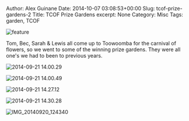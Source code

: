 Author: Alex Guinane
Date: 2014-10-07 03:08:53+00:00
Slug: tcof-prize-gardens-2
Title: TCOF Prize Gardens
excerpt: None
Category: Misc
Tags: garden, TCOF

![feature](/images/2014/2014-10-07-tcof-prize-gardens-2/feature1.jpg)

Tom, Bec, Sarah & Lewis all come up to Toowoomba for the carnival of flowers, so we went to some of the winning prize gardens. They were all one's we had to been to previous years.

![2014-09-21 14.00.29](/images/2014/2014-10-07-tcof-prize-gardens-2/2014-09-21-14-00-29.jpg)

![2014-09-21 14.00.49](/images/2014/2014-10-07-tcof-prize-gardens-2/2014-09-21-14-00-49.jpg)

![2014-09-21 14.27.12](/images/2014/2014-10-07-tcof-prize-gardens-2/2014-09-21-14-27-12.jpg)

![2014-09-21 14.30.28](/images/2014/2014-10-07-tcof-prize-gardens-2/2014-09-21-14-30-28.jpg)

![IMG_20140920_124340](/images/2014/2014-10-07-tcof-prize-gardens-2/img_20140920_124340.jpg)
